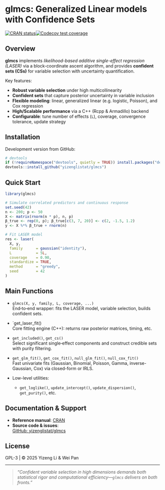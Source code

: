 # glmcs: Generalized Linear models with Confidence Sets

[![CRAN status](https://www.r-pkg.org/badges/version/glmcs)](https://CRAN.R-project.org/package=glmcs)[![Codecov test coverage](https://codecov.io/gh/yizenglistat/glmcs/branch/main/graph/badge.svg)](https://codecov.io/gh/yizenglistat/glmcs)  

## Overview

**glmcs** implements *likelihood-based additive single-effect regression (LASER)* via a block-coordinate ascent algorithm, and provides **confident sets (CSs)** for variable selection with uncertainty quantification.  

Key features:
- **Robust variable selection** under high multicollinearity  
- **Confident sets** that capture posterior uncertainty in variable inclusion  
- **Flexible modeling**: linear, generalized linear (e.g. logistic, Poisson), and Cox regression  
- **High/Scalable performance** via a C++ (Rcpp & Armadillo) backend  
- **Configurable**: tune number of effects (`L`), coverage, convergence tolerance, update strategy  

## Installation

Development version from GitHub:

```r
# devtools
if (!requireNamespace("devtools", quietly = TRUE)) install.packages("devtools")
devtools::install_github("yizenglistat/glmcs")
```

## Quick Start

```r
library(glmcs)

# Simulate correlated predictors and continuous response
set.seed(42)
n <- 200; p <- 50
X <- matrix(rnorm(n * p), n, p)
β_true <- rep(0, p); β_true[c(3, 7, 20)] <- c(2, -1.5, 1.2)
y <- X %*% β_true + rnorm(n)

# Fit LASER model
res <- laser(
  X, y,
  family      = gaussian("identity"),
  L           = 5L,
  coverage    = 0.90,
  standardize = TRUE,
  method      = "greedy",
  seed        = 42
)
```

## Main Functions

- `glmcs(X, y, family, L, coverage, ...)`  
  End‐to‐end wrapper: fits the LASER model, variable selection, builds confident sets.

- `get_laser_fit()  
  Core fitting engine (C++): returns raw posterior matrices, timing, etc.

- `get_included()`, `get_cs()`  
  Select significant single‐effect components and construct credible sets with purity filtering.

- `get_glm_fit()`, `get_cox_fit()`, `null_glm_fit()`, `null_cox_fit()`  
  Fast univariate fits (Gaussian, Binomial, Poisson, Gamma, inverse-Gaussian, Cox) via closed-form or IRLS.

- Low-level utilities:  
  - `get_loglike()`, `update_intercept()`, `update_dispersion()`, `get_purity()`, etc.

## Documentation & Support

- **Reference manual**: [CRAN](https://CRAN.R-project.org/package=glmcs)  
- **Source code & issues**:  
  [GitHub: yizenglistat/glmcs](https://github.com/yizenglistat/glmcs)  

## License

GPL-3 | © 2025 Yizeng Li & Wei Pan

---

> _“Confident variable selection in high dimensions demands both statistical rigor and computational efficiency—`glmcs` delivers on both fronts.”_  